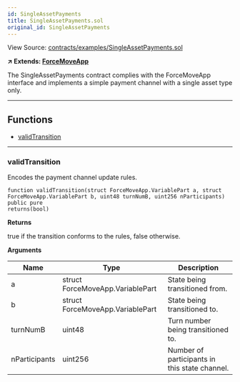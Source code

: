 ```yaml
---
id: SingleAssetPayments
title: SingleAssetPayments.sol
original_id: SingleAssetPayments
---
```


View Source: [contracts/examples/SingleAssetPayments.sol](https://github.com/statechannels/monorepo/tree/master/packages/nitro-protocol/contracts/examples/SingleAssetPayments.sol)

**↗ Extends: [ForceMoveApp](ForceMoveApp.md)**

The SingleAssetPayments contract complies with the ForceMoveApp interface and implements a simple payment channel with a single asset type only.

---

## Functions

- [validTransition](#validtransition)

---

### validTransition

Encodes the payment channel update rules.

```solidity
function validTransition(struct ForceMoveApp.VariablePart a, struct ForceMoveApp.VariablePart b, uint48 turnNumB, uint256 nParticipants) public pure
returns(bool)
```

**Returns**

true if the transition conforms to the rules, false otherwise.

**Arguments**

| Name        | Type           | Description  |
| ------------- |------------- | -----|
| a | struct ForceMoveApp.VariablePart | State being transitioned from. | 
| b | struct ForceMoveApp.VariablePart | State being transitioned to. | 
| turnNumB | uint48 | Turn number being transitioned to. | 
| nParticipants | uint256 | Number of participants in this state channel. | 

